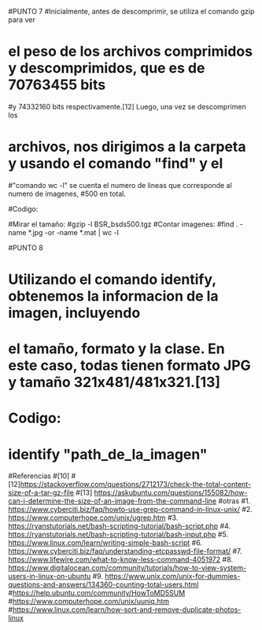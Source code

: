 #PUNTO 7
#Inicialmente, antes de descomprimir, se utiliza el comando gzip para ver
# el peso de los archivos comprimidos y descomprimidos, que es de 70763455 bits 
#y 74332160 bits respectivamente.[12] Luego, una vez se descomprimen los
# archivos, nos dirigimos a la carpeta y usando el comando "find" y el 
#"comando wc -l" se cuenta el numero de lineas que corresponde al numero de imagenes, 
#500 en total.
 
#Codigo:

#Mirar el tamaño:
	#gzip -l BSR_bsds500.tgz 
#Contar imagenes:
	#find . -name \*.jpg -or -name \*.mat | wc -l

#PUNTO 8 

# Utilizando el comando identify, obtenemos la informacion de la imagen, incluyendo
# el tamaño, formato y la clase. En este caso, todas tienen formato JPG y tamaño 321x481/481x321.[13]

# Codigo:
# identify "path_de_la_imagen"


#Referencias
#[10]
#[12]https://stackoverflow.com/questions/2712173/check-the-total-content-size-of-a-tar-gz-file
#[13] https://askubuntu.com/questions/155082/how-can-i-determine-the-size-of-an-image-from-the-command-line
#otras
#1.	https://www.cyberciti.biz/faq/howto-use-grep-command-in-linux-unix/
#2.	https://www.computerhope.com/unix/ugrep.htm
#3.	https://ryanstutorials.net/bash-scripting-tutorial/bash-script.php
#4.	https://ryanstutorials.net/bash-scripting-tutorial/bash-input.php
#5.	https://www.linux.com/learn/writing-simple-bash-script
#6.	https://www.cyberciti.biz/faq/understanding-etcpasswd-file-format/
#7.	https://www.lifewire.com/what-to-know-less-command-4051972
#8.	https://www.digitalocean.com/community/tutorials/how-to-view-system-users-in-linux-on-ubuntu
#9.	https://www.unix.com/unix-for-dummies-questions-and-answers/134360-counting-total-users.html
#https://help.ubuntu.com/community/HowToMD5SUM
#https://www.computerhope.com/unix/uuniq.htm
#https://www.linux.com/learn/how-sort-and-remove-duplicate-photos-linux
